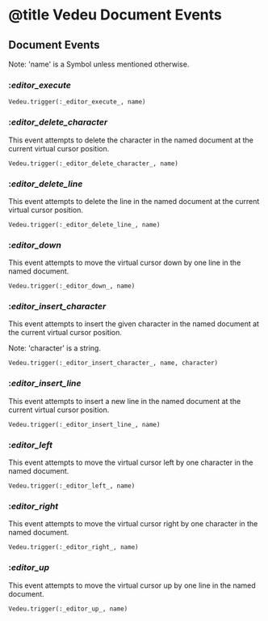 # @title Vedeu Document Events

## Document Events

Note: 'name' is a Symbol unless mentioned otherwise.

### :_editor_execute_

    Vedeu.trigger(:_editor_execute_, name)

### :_editor_delete_character_
This event attempts to delete the character in the named
document at the current virtual cursor position.

    Vedeu.trigger(:_editor_delete_character_, name)

### :_editor_delete_line_
This event attempts to delete the line in the named document
at the current virtual cursor position.

    Vedeu.trigger(:_editor_delete_line_, name)

### :_editor_down_
This event attempts to move the virtual cursor down by one
line in the named document.

    Vedeu.trigger(:_editor_down_, name)

### :_editor_insert_character_
This event attempts to insert the given character in the named
document at the current virtual cursor position.

Note: 'character' is a string.

    Vedeu.trigger(:_editor_insert_character_, name, character)

### :_editor_insert_line_
This event attempts to insert a new line in the named document
at the current virtual cursor position.

    Vedeu.trigger(:_editor_insert_line_, name)

### :_editor_left_
This event attempts to move the virtual cursor left by one
character in the named document.

    Vedeu.trigger(:_editor_left_, name)

### :_editor_right_
This event attempts to move the virtual cursor right by one
character in the named document.

    Vedeu.trigger(:_editor_right_, name)

### :_editor_up_
This event attempts to move the virtual cursor up by one line
in the named document.

    Vedeu.trigger(:_editor_up_, name)
